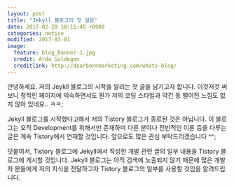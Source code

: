 ```yaml
---
layout: post
title: "Jekyll 블로그의 첫 걸음"
date: 2017-02-28 18:15:40 +0900
categories: notice
modified: 2017-03-01
image:
  feature: blog_Banner-1.jpg
  credit: Arda Guldogan
  creditlink: http://dearbornmarketing.com/whats-blog/
---
```


안녕하세요. 저의 Jeykll 블로그의 시작을 알리는 첫 글을 남기고자 합니다.
이것저것 써보니 정적인 페이지에 익숙하면서도 뭔가 저의 코딩 스타일과 약간 동 떨어진 느낌도 없지 않아 있네요.. ㅋㅋ;

Jekyll 블로그를 시작했다고해서 저의 Tistory 블로그가 종료된 것은 아닙니다. 이 블로그는 오직 Development를 위해서만 존재하며 다른 분야나 전반적인 이론 등을 다루는 글은 계속 Tistory에서 연재할 것입니다. 앞으로도 많은 관심 부탁드리겠습니다 ^^;

덧붙여서, Tistory 블로그에 Jekyll에서 작성한 개발 관련 글의 일부 내용을 Tistory 블로그에 게시할 것입니다. Jekyll 블로그는 아직 검색에 노출되지 않기 때문에 많은 개발자 분들에게 저의 지식을 전달하고자 Tistory 블로그의 일부를 사용할 것임을 알려드립니다.